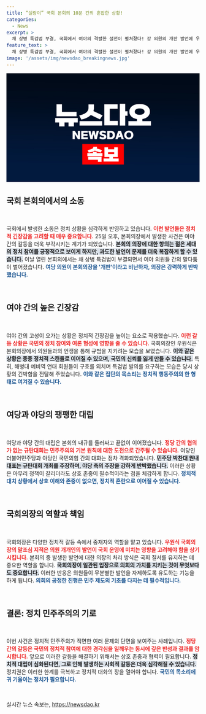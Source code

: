 ```yaml
---
title: “실랑이” 국회 본회의 10분 간의 혼잡한 상황!
categories:
  - News
excerpt: >
  채 상병 특검법 부결, 국회에서 여야의 격렬한 설전이 펼쳐졌다! 강 의원의 개판 발언에 우 의장도 격한 반응을 보이며 소란이 일어난 가운데, 민주당과 국민의힘 간의 갈등이 심화되고 있다. 정치의 실체를 드러내는 현장의 생생한 이야기, 알고 싶다면 클릭!
feature_text: >
  채 상병 특검법 부결, 국회에서 여야의 격렬한 설전이 펼쳐졌다! 강 의원의 개판 발언에 우 의장도 격한 반응을 보이며 소란이 일어난 가운데, 민주당과 국민의힘 간의 갈등이 심화되고 있다. 정치의 실체를 드러내는 현장의 생생한 이야기, 알고 싶다면 클릭!
image: '/assets/img/newsdao_breakingnews.jpg'
---
```


<p><img src="/assets/img/newsdao_breakingnews.jpg" alt="ontimetimes 속보" /></p>

<h2 data-ke-size="size26">국회 본회의에서의 소동</h2>

<p data-ke-size="size16">&nbsp;</p>

<p>국회에서 발생한 소동은 정치 상황을 심각하게 반영하고 있습니다. <b><span style="color: #ee2323;">이런 발언들은 정치적 긴장감을 고려할 때 매우 중요합니다.</span></b> 25일 오후, 본회의장에서 발생한 사건은 여야 간의 갈등을 더욱 부각시키는 계기가 되었습니다. <b><span style="background-color: #21538527;">본회의 의장에 대한 항의는 젊은 세대의 정치 참여를 긍정적으로 보이게 하지만, 과도한 발언이 문제를 더욱 복잡하게 할 수 있습니다.</span></b> 이날 열린 본회의에서는 채 상병 특검법이 부결되면서 여야 의원들 간의 말다툼이 벌어졌습니다. <b><span style="color: #1a5490;">여당 의원이 본회의장을 '개판'이라고 비난하자, 의장은 강력하게 반박했습니다.</span></b> </p>

<p data-ke-size="size16">&nbsp;</p>

<h2 data-ke-size="size26">여야 간의 높은 긴장감</h2>

<p data-ke-size="size16">&nbsp;</p>

<p>여야 간의 고성이 오가는 상황은 정치적 긴장감을 높이는 요소로 작용했습니다. <b><span style="color: #ee2323;">이런 갈등 상황은 국민의 정치 참여와 여론 형성에 영향을 줄 수 있습니다.</span></b> 국회의장인 우원식은 본회의장에서 의원들과의 언쟁을 통해 규범을 지키려는 모습을 보였습니다. <b><span style="background-color: #21538527;">이와 같은 상황은 종종 정치적 스캔들로 이어질 수 있으며, 국민의 신뢰를 잃게 만들 수 있습니다.</span></b> 특히, 해병대 예비역 연대 회원들이 구호를 외치며 특검법 발의를 요구하는 모습은 당시 상황의 긴박함을 전달해 주었습니다. <b><span style="color: #1a5490;">이와 같은 집단의 목소리는 정치적 행동주의의 한 형태로 여겨질 수 있습니다.</span></b></p>

<p data-ke-size="size16">&nbsp;</p>

<h2 data-ke-size="size26">여당과 야당의 팽팽한 대립</h2>

<p data-ke-size="size16">&nbsp;</p>

<p>여당과 야당 간의 대립은 본회의 내규를 둘러싸고 끝없이 이어졌습니다. <b><span style="color: #ee2323;">정당 간의 협의가 없는 규탄대회는 민주주의의 기본 원칙에 대한 도전으로 간주될 수 있습니다.</span></b> 여당인 더불어민주당과 야당인 국민의힘 간의 대화는 점차 격화되었습니다. <b><span style="background-color: #21538527;">민주당 박찬대 원내대표는 규탄대회 개최를 주장하며, 야당 측의 주장을 강하게 반박했습니다.</span></b> 이러한 상황은 아무리 정책이 갈리더라도 상호 존중이 필수적이라는 점을 체감하게 합니다. <b><span style="color: #1a5490;">정치적 대치 상황에서 상호 이해와 존중이 없으면, 정치적 혼란으로 이어질 수 있습니다.</span></b> </p>

<p data-ke-size="size16">&nbsp;</p>

<h2 data-ke-size="size26">국회의장의 역할과 책임</h2>

<p data-ke-size="size16">&nbsp;</p>

<p>국회의장은 다양한 정치적 갈등 속에서 중재자의 역할을 맡고 있습니다. <b><span style="color: #ee2323;">우원식 국회의장의 말조심 지적은 의원 개개인의 발언이 국회 운영에 미치는 영향을 고려해야 함을 상기시킵니다.</span></b> 본회의 중 발생한 발언에 대한 의장의 처리 방식은 국회 질서를 유지하는 데 중요한 역할을 합니다. <b><span style="background-color: #21538527;">국회의장이 일관된 입장으로 의회의 가치를 지키는 것이 무엇보다도 중요합니다.</span></b> 이러한 반응은 의원들이 무분별한 발언을 자제하도록 유도하는 기능을 하게 됩니다. <b><span style="color: #1a5490;">의회의 공정한 진행은 민주 제도의 기초를 다지는 데 필수적입니다.</span></b></p>

<p data-ke-size="size16">&nbsp;</p>

<h2 data-ke-size="size26">결론: 정치 민주주의의 기로</h2>

<p data-ke-size="size16">&nbsp;</p>

<p>이번 사건은 정치적 민주주의가 직면한 여러 문제의 단면을 보여주는 사례입니다. <b><span style="color: #ee2323;">정당 간의 갈등은 국민의 정치적 참여에 대한 경각심을 일깨우는 동시에 깊은 반성과 결과를 암시합니다.</span></b> 앞으로 이러한 갈등을 해결하기 위해서는 상호 존중과 협력이 필요합니다. <b><span style="background-color: #21538527;">정치적 대립이 심화된다면, 그로 인해 발생하는 사회적 갈등은 더욱 심각해질 수 있습니다.</span></b> 정치권은 이러한 한계를 극복하고 정치적 대화의 장을 열어야 합니다. <b><span style="color: #1a5490;">국민의 목소리에 귀 기울이는 정치가 필요합니다.</span></b> </p>

<p data-ke-size="size16">&nbsp;</p>
실시간 뉴스 속보는, <a href="https://newsdao.kr" rel="dofollow">https://newsdao.kr</a>


